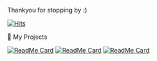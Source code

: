 Thankyou for stopping by :)


[![Hits](https://hits.seeyoufarm.com/api/count/incr/badge.svg?url=https%3A%2F%2Fgithub.com%2Fhitfromcs&count_bg=%23B92CFF&title_bg=%23353535&icon=codecademy.svg&icon_color=%23394773&title=Hits&edge_flat=false)](https://hits.seeyoufarm.com)


🚀 My Projects


[![ReadMe Card](https://github-readme-stats.vercel.app/api/pin/?username=hitfromcs&repo=Gym-Tracker-App&theme=radical)](https://github.com/hitfromcs/Gym-Tracker-App)
[![ReadMe Card](https://github-readme-stats.vercel.app/api/pin/?username=hitfromcs&repo=VirtualFit&theme=radical)](https://github.com/hitfromcs/VirtualFit)
[![ReadMe Card](https://github-readme-stats.vercel.app/api/pin/?username=hitfromcs&repo=Urban-Uproar&theme=radical)](https://github.com/hitfromcs/Urban-Uproar)
